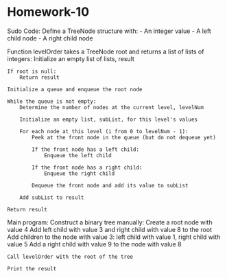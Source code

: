 # Homework-10
Sudo Code:
Define a TreeNode structure with:
    - An integer value
    - A left child node
    - A right child node

Function levelOrder takes a TreeNode root and returns a list of lists of integers:
    Initialize an empty list of lists, result
    
    If root is null:
        Return result
    
    Initialize a queue and enqueue the root node
    
    While the queue is not empty:
        Determine the number of nodes at the current level, levelNum
        
        Initialize an empty list, subList, for this level's values
        
        For each node at this level (i from 0 to levelNum - 1):
            Peek at the front node in the queue (but do not dequeue yet)
            
            If the front node has a left child:
                Enqueue the left child
                
            If the front node has a right child:
                Enqueue the right child
                
            Dequeue the front node and add its value to subList
        
        Add subList to result
    
    Return result

Main program:
    Construct a binary tree manually:
        Create a root node with value 4
        Add left child with value 3 and right child with value 8 to the root
        Add children to the node with value 3: left child with value 1, right child with value 5
        Add a right child with value 9 to the node with value 8
        
    Call levelOrder with the root of the tree
    
    Print the result

